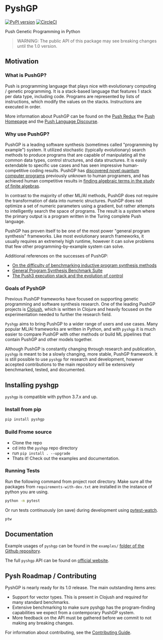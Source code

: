 # PyshGP

[![PyPI version](https://badge.fury.io/py/pyshgp.svg)](https://badge.fury.io/py/pyshgp)
[![CircleCI](https://circleci.com/gh/erp12/pyshgp/tree/master.svg?style=svg)](https://circleci.com/gh/erp12/pyshgp/tree/master)

Push Genetic Programming in Python

> WARNING: The public API of this package may see breaking changes until the 1.0 version. 

## Motivation

### What is PushGP?

Push is programming language that plays nice with evolutionary computing / genetic programming. It is a stack-based language that features 1 stack per data type, including code. Programs are represented by lists of instructions, which modify the values on the stacks. Instructions are executed in order.

More information about PushGP can be found on the [Push Redux](https://erp12.github.io/push-redux/) the [Push Homepage](http://faculty.hampshire.edu/lspector/push.html) and the [Push Language Discourse](https://Push-language.hampshire.edu).

### Why use PushGP?

PushGP is a leading software synthesis (sometimes called "programming by example") system. It utilized stochastic (typically evolutionary) search methods to produce programs that are capable of manipulating all the common data types, control structures, and data structures. It is easily extendable to specific use cases and has seen impressive human-competitive coding results. PushGP has [discovered novel quantum computer programs](http://faculty.hampshire.edu/lspector/aqcp/) previously unknown to human programers, and has achieved human competitive results in [finding algebraic terms in the study of finite algebras](http://www.cs.bham.ac.uk/~wbl/biblio/gecco2008/docs/p1291.pdf).

In contrast to the majority of other ML/AI methods, PushGP does not require the transformation of data into numeric structures. PushGP does not optimize a set of numeric parameters using a gradient, but rather attempts to intelligently search the space of programs. The result is a system where the primary output is a program written in the Turing complete Push language.

PushGP has proven itself to be one of the most power "general program synthesis" frameworks. Like most evolutionary search frameworks, it usually requires an extremely high runtime, however it can solve problems that few other programming-by-example system can solve.

Additional references on the successes of PushGP:

- [On the difficulty of benchmarking inductive program synthesis methods](https://dl.acm.org/citation.cfm?id=3082533)
- [General Program Synthesis Benchmark Suite](https://dl.acm.org/citation.cfm?id=2754769)
- [The Push3 execution stack and the evolution of control](https://dl.acm.org/citation.cfm?id=1068292)

### Goals of PyshGP

Previous PushGP frameworks have focused on supporting genetic programming and software synthesis research. One of the leading PushGP projects is [Clojush](https://github.com/lspector/Clojush), which is written in Clojure and heavily focused on the experimentation needed to further the research field.

`Pyshgp` aims to bring PushGP to a wider range of users and use cases. Many popular ML/AI frameworks are written in Python, and with `pyshgp` it is much easier to compare PushGP with other methods or build ML pipelines that contain PushGP and other models together.

Although PushGP is constantly changing through research and publication, `pyshgp` is meant to be a slowly changing, more stable, PushGP framework. It is still possible to use `pyshgp` for research and development, however accepted contributions to the main repository will be extensively benchmarked, tested, and documented.

##  Installing pyshgp

`pyshgp` is compatible with python 3.7.x and up.

### Install from pip

```sh
pip install pyshgp
```

### Build Frome source

- Clone the repo
- cd into the `pyshgp` repo directory
- run `pip install . --upgrade`
- Thats it! Check out the examples and documentation.

### Running Tests

Run the following command from project root directory. Make sure all the packages from `requirements-with-dev.txt` are installed in the instance of python you are using.

```sh
python -m pytest
```

Or run tests continuously (on save) during development using [pytest-watch](https://github.com/joeyespo/pytest-watch).

```sh
ptw 
``` 

## Documentation

Example usages of `pyshgp` can be found in the `examples/` [folder of the Github repository](https://github.com/erp12/pyshgp/tree/master/examples).

The full `pyshgp` API can be found on [official website](http://erp12.github.io/pyshgp).

## Pysh Roadmap / Contributing

PyshGP is nearly ready for its 1.0 release. The main outstanding items ares:

- Support for vector types. This is present in Clojush and required for many standard benchmarks.
- Extensive benchmarking to make sure pyshgp has the program-finding capabilities we expect from a contemporary PushGP system.
- More feedback on the API must be gathered before we commit to not making any breaking changes.

For information about contributing, see the [Contributing Guide](http://erp12.github.io/pyshgp/html/contributing.html).
